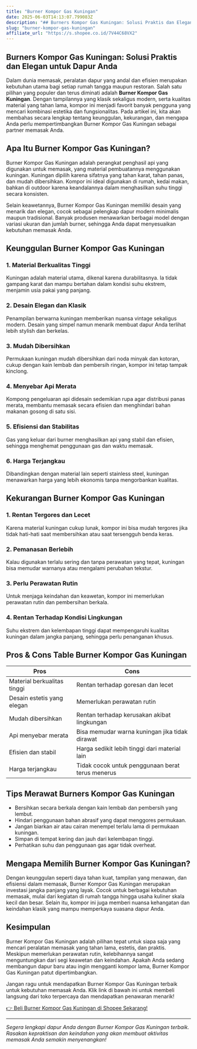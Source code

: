 ```yaml
---
title: "Burner Kompor Gas Kuningan"
date: 2025-06-03T14:13:07.799083Z
description: "## Burners Kompor Gas Kuningan: Solusi Praktis dan Elegan untuk Dapur Anda..."
slug: "burner-kompor-gas-kuningan"
affiliate_url: "https://s.shopee.co.id/7V44C68VX2"
---
```

## Burners Kompor Gas Kuningan: Solusi Praktis dan Elegan untuk Dapur Anda

Dalam dunia memasak, peralatan dapur yang andal dan efisien merupakan kebutuhan utama bagi setiap rumah tangga maupun restoran. Salah satu pilihan yang populer dan terus diminati adalah **Burner Kompor Gas Kuningan**. Dengan tampilannya yang klasik sekaligus modern, serta kualitas material yang tahan lama, kompor ini menjadi favorit banyak pengguna yang mencari kombinasi estetika dan fungsionalitas. Pada artikel ini, kita akan membahas secara lengkap tentang keunggulan, kekurangan, dan mengapa Anda perlu mempertimbangkan Burner Kompor Gas Kuningan sebagai partner memasak Anda.

## Apa Itu Burner Kompor Gas Kuningan?

Burner Kompor Gas Kuningan adalah perangkat penghasil api yang digunakan untuk memasak, yang material pembuatannya menggunakan kuningan. Kuningan dipilih karena sifatnya yang tahan karat, tahan panas, dan mudah dibersihkan. Kompor ini ideal digunakan di rumah, kedai makan, bahkan di outdoor karena keandalannya dalam menghasilkan suhu tinggi secara konsisten.

Selain keawetannya, Burner Kompor Gas Kuningan memiliki desain yang menarik dan elegan, cocok sebagai pelengkap dapur modern minimalis maupun tradisional. Banyak produsen menawarkan berbagai model dengan variasi ukuran dan jumlah burner, sehingga Anda dapat menyesuaikan kebutuhan memasak Anda.

## Keunggulan Burner Kompor Gas Kuningan

### 1. Material Berkualitas Tinggi
Kuningan adalah material utama, dikenal karena durabilitasnya. Ia tidak gampang karat dan mampu bertahan dalam kondisi suhu ekstrem, menjamin usia pakai yang panjang.

### 2. Desain Elegan dan Klasik
Penampilan berwarna kuningan memberikan nuansa vintage sekaligus modern. Desain yang simpel namun menarik membuat dapur Anda terlihat lebih stylish dan berkelas.

### 3. Mudah Dibersihkan
Permukaan kuningan mudah dibersihkan dari noda minyak dan kotoran, cukup dengan kain lembab dan pembersih ringan, kompor ini tetap tampak kinclong.

### 4. Menyebar Api Merata
Kompong pengeluaran api didesain sedemikian rupa agar distribusi panas merata, membantu memasak secara efisien dan menghindari bahan makanan gosong di satu sisi.

### 5. Efisiensi dan Stabilitas
Gas yang keluar dari burner menghasilkan api yang stabil dan efisien, sehingga menghemat penggunaan gas dan waktu memasak.

### 6. Harga Terjangkau
Dibandingkan dengan material lain seperti stainless steel, kuningan menawarkan harga yang lebih ekonomis tanpa mengorbankan kualitas.

## Kekurangan Burner Kompor Gas Kuningan

### 1. Rentan Tergores dan Lecet
Karena material kuningan cukup lunak, kompor ini bisa mudah tergores jika tidak hati-hati saat membersihkan atau saat tersengguh benda keras.

### 2. Pemanasan Berlebih
Kalau digunakan terlalu sering dan tanpa perawatan yang tepat, kuningan bisa memudar warnanya atau mengalami perubahan tekstur.

### 3. Perlu Perawatan Rutin
Untuk menjaga keindahan dan keawetan, kompor ini memerlukan perawatan rutin dan pembersihan berkala.

### 4. Rentan Terhadap Kondisi Lingkungan
Suhu ekstrem dan kelembapan tinggi dapat mempengaruhi kualitas kuningan dalam jangka panjang, sehingga perlu penanganan khusus.

## Pros & Cons Table Burner Kompor Gas Kuningan

| **Pros**                                   | **Cons**                                   |
|--------------------------------------------|--------------------------------------------|
| Material berkualitas tinggi               | Rentan terhadap goresan dan lecet        |
| Desain estetis yang elegan               | Memerlukan perawatan rutin              |
| Mudah dibersihkan                        | Rentan terhadap kerusakan akibat lingkungan |
| Api menyebar merata                      | Bisa memudar warna kuningan jika tidak dirawat |
| Efisien dan stabil                     | Harga sedikit lebih tinggi dari material lain |
| Harga terjangkau                        | Tidak cocok untuk penggunaan berat terus menerus |

## Tips Merawat Burners Kompor Gas Kuningan

- Bersihkan secara berkala dengan kain lembab dan pembersih yang lembut.
- Hindari penggunaan bahan abrasif yang dapat menggores permukaan.
- Jangan biarkan air atau cairan menempel terlalu lama di permukaan kuningan.
- Simpan di tempat kering dan jauh dari kelembapan tinggi.
- Perhatikan suhu dan penggunaan gas agar tidak overheat.

## Mengapa Memilih Burner Kompor Gas Kuningan?

Dengan keunggulan seperti daya tahan kuat, tampilan yang menawan, dan efisiensi dalam memasak, Burner Kompor Gas Kuningan merupakan investasi jangka panjang yang layak. Cocok untuk berbagai kebutuhan memasak, mulai dari kegiatan di rumah tangga hingga usaha kuliner skala kecil dan besar. Selain itu, kompor ini juga memberi nuansa kehangatan dan keindahan klasik yang mampu memperkaya suasana dapur Anda.

## Kesimpulan

Burner Kompor Gas Kuningan adalah pilihan tepat untuk siapa saja yang mencari peralatan memasak yang tahan lama, estetis, dan praktis. Meskipun memerlukan perawatan rutin, kelebihannya sangat menguntungkan dari segi keawetan dan keindahan. Apakah Anda sedang membangun dapur baru atau ingin mengganti kompor lama, Burner Kompor Gas Kuningan patut dipertimbangkan.

Jangan ragu untuk mendapatkan Burner Kompor Gas Kuningan terbaik untuk kebutuhan memasak Anda. Klik link di bawah ini untuk membeli langsung dari toko terpercaya dan mendapatkan penawaran menarik!

[👉 Beli Burner Kompor Gas Kuningan di Shopee Sekarang!](https://s.shopee.co.id/7V44C68VX2)

---

*Segera lengkapi dapur Anda dengan Burner Kompor Gas Kuningan terbaik. Rasakan kepraktisan dan keindahan yang akan membuat aktivitas memasak Anda semakin menyenangkan!*
